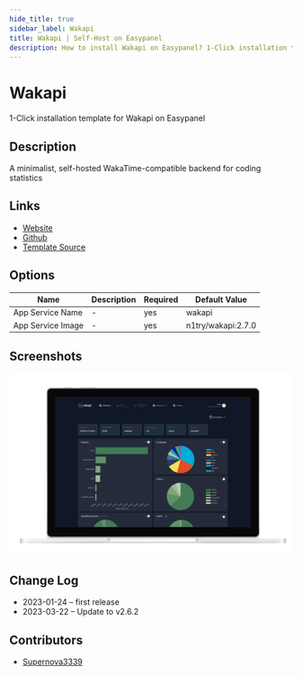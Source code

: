 ```yaml
---
hide_title: true
sidebar_label: Wakapi
title: Wakapi | Self-Host on Easypanel
description: How to install Wakapi on Easypanel? 1-Click installation template for Wakapi on Easypanel
---
```


<!-- generated -->

# Wakapi

1-Click installation template for Wakapi on Easypanel

## Description

A minimalist, self-hosted WakaTime-compatible backend for coding statistics

## Links

- [Website](https://wakapi.dev/)
- [Github](https://github.com/muety/wakapi)
- [Template Source](https://github.com/easypanel-io/templates/tree/main/templates/wakatime)

## Options

Name | Description | Required | Default Value
-|-|-|-
App Service Name | - | yes | wakapi
App Service Image | - | yes | n1try/wakapi:2.7.0

## Screenshots

![Wakapi Screenshot](./assets/screenshot.png)

## Change Log

- 2023-01-24 – first release
- 2023-03-22 – Update to v2.6.2

## Contributors

- [Supernova3339](https://github.com/Supernova3339)
